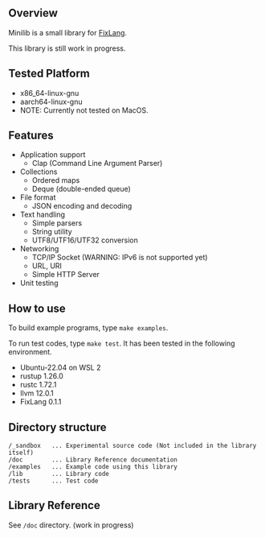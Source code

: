 ## Overview

Minilib is a small library for [FixLang](https://github.com/tttmmmyyyy/fixlang).

This library is still work in progress.

## Tested Platform
- x86_64-linux-gnu
- aarch64-linux-gnu
- NOTE: Currently not tested on MacOS.

## Features

- Application support
  - Clap (Command Line Argument Parser)
- Collections
  - Ordered maps
  - Deque (double-ended queue)
- File format
  - JSON encoding and decoding
- Text handling
  - Simple parsers
  - String utility
  - UTF8/UTF16/UTF32 conversion
- Networking
  - TCP/IP Socket (WARNING: IPv6 is not supported yet)
  - URL, URI
  - Simple HTTP Server
- Unit testing

## How to use

To build example programs, type `make examples`.

To run test codes, type `make test`. It has been tested in the following environment.

- Ubuntu-22.04 on WSL 2
- rustup 1.26.0
- rustc 1.72.1
- llvm 12.0.1
- FixLang 0.1.1

## Directory structure

```
/_sandbox   ... Experimental source code (Not included in the library itself)
/doc        ... Library Reference documentation
/examples   ... Example code using this library
/lib        ... Library code
/tests      ... Test code
```

## Library Reference

See `/doc` directory. (work in progress)
